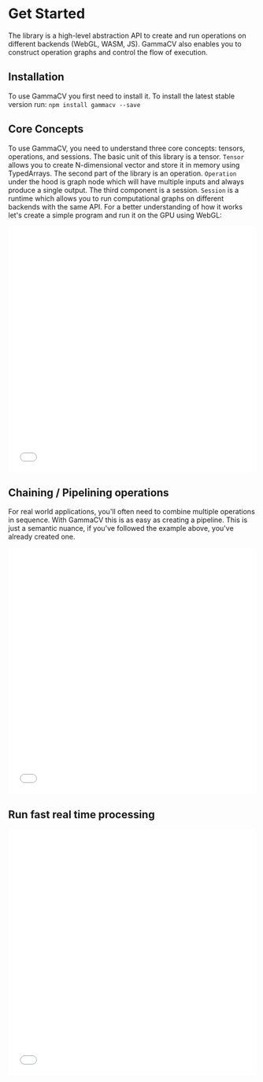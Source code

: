# Get Started

The library is a high-level abstraction API to create and run operations on different backends (WebGL, WASM, JS). GammaCV also enables you to construct operation graphs and control the flow of execution.

## Installation
To use GammaCV you first need to install it. 
To install the latest stable version run:
`npm install gammacv --save`

## Core Concepts
To use GammaCV, you need to understand three core concepts: tensors, operations, and sessions. The basic unit of this library is a tensor. `Tensor` allows you to create N-dimensional vector and store it in memory using TypedArrays. The second part of the library is an operation. `Operation` under the hood is graph node which will have multiple inputs and always produce a single output. The third component is a session. `Session` is a runtime which allows you to run computational graphs on different backends with the same API. For a better understanding of how it works let's create a simple program and run it on the GPU using WebGL:

<iframe height="500" style="width: 100%;" scrolling="no" title="GammaCV core concepts" src="//codepen.io/WorldThirteen/embed/RdvoZb/?height=500&theme-id=dark&default-tab=js,result" frameborder="no" allowtransparency="true" allowfullscreen="true">
  See the Pen <a href='https://codepen.io/WorldThirteen/pen/RdvoZb/'>GammaCV core concepts</a> by Mykhailo
  (<a href='https://codepen.io/WorldThirteen'>@WorldThirteen</a>) on <a href='https://codepen.io'>CodePen</a>.
</iframe>

## Chaining / Pipelining operations
For real world applications, you'll often need to combine multiple operations in sequence. With GammaCV this is as easy as creating a pipeline. This is just a semantic nuance, if you've followed the example above, you've already created one.

<iframe height="500" style="width: 100%;" scrolling="no" title="GammaCV pipelining operations example" src="//codepen.io/WorldThirteen/embed/wONzjL/?height=500&theme-id=dark&default-tab=js,result" frameborder="no" allowtransparency="true" allowfullscreen="true">
  See the Pen <a href='https://codepen.io/WorldThirteen/pen/wONzjL/'>GammaCV pipelining operations example</a> by Mykhailo
  (<a href='https://codepen.io/WorldThirteen'>@WorldThirteen</a>) on <a href='https://codepen.io'>CodePen</a>.
</iframe>

## Run fast real time processing

<iframe height="500" style="width: 100%;" scrolling="no" title="GammaCV pipelining operations example" src="//codepen.io/WorldThirteen/embed/KEJgrz/?height=500&theme-id=dark&default-tab=js,result" frameborder="no" allowtransparency="true" allowfullscreen="true" allow="camera *">
  See the Pen <a href='https://codepen.io/WorldThirteen/pen/KEJgrz/'>GammaCV pipelining operations example</a> by Mykhailo
  (<a href='https://codepen.io/WorldThirteen'>@WorldThirteen</a>) on <a href='https://codepen.io'>CodePen</a>.
</iframe>
